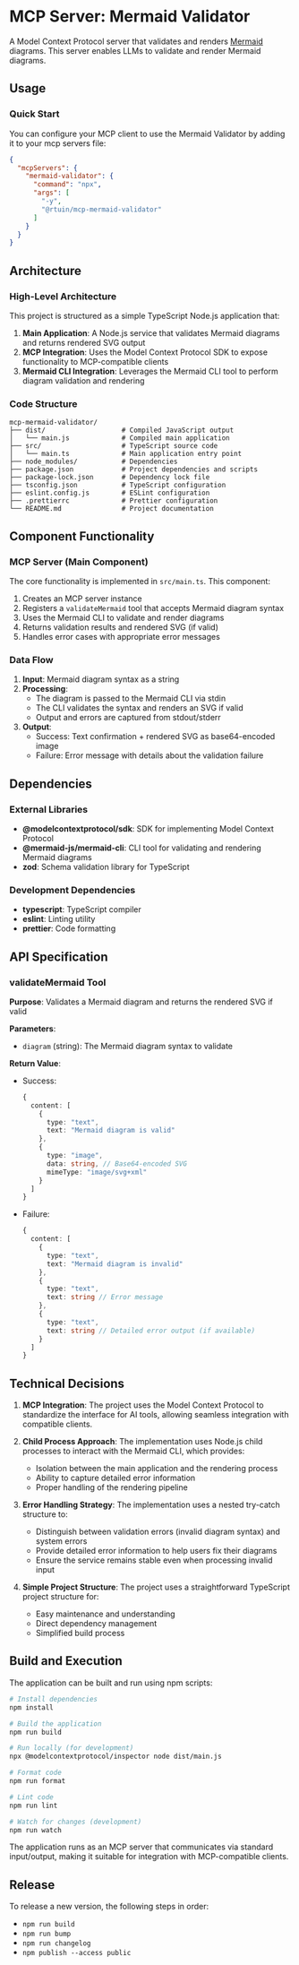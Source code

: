 # MCP Server: Mermaid Validator

A Model Context Protocol server that validates and renders [Mermaid](https://mermaid.js.org/) diagrams. This server enables LLMs to validate and render Mermaid diagrams.

## Usage

### Quick Start

You can configure your MCP client to use the Mermaid Validator by adding it to your mcp servers file:

```json
{
  "mcpServers": {
    "mermaid-validator": {
      "command": "npx",
      "args": [
        "-y",
        "@rtuin/mcp-mermaid-validator"
      ]
    }
  }
}
```

## Architecture

### High-Level Architecture

This project is structured as a simple TypeScript Node.js application that:

1. **Main Application**: A Node.js service that validates Mermaid diagrams and returns rendered SVG output
2. **MCP Integration**: Uses the Model Context Protocol SDK to expose functionality to MCP-compatible clients
3. **Mermaid CLI Integration**: Leverages the Mermaid CLI tool to perform diagram validation and rendering

### Code Structure

```
mcp-mermaid-validator/
├── dist/                   # Compiled JavaScript output
│   └── main.js             # Compiled main application
├── src/                    # TypeScript source code
│   └── main.ts             # Main application entry point
├── node_modules/           # Dependencies
├── package.json            # Project dependencies and scripts
├── package-lock.json       # Dependency lock file
├── tsconfig.json           # TypeScript configuration
├── eslint.config.js        # ESLint configuration
├── .prettierrc             # Prettier configuration
└── README.md               # Project documentation
```

## Component Functionality

### MCP Server (Main Component)

The core functionality is implemented in `src/main.ts`. This component:

1. Creates an MCP server instance
2. Registers a `validateMermaid` tool that accepts Mermaid diagram syntax
3. Uses the Mermaid CLI to validate and render diagrams
4. Returns validation results and rendered SVG (if valid)
5. Handles error cases with appropriate error messages

### Data Flow

1. **Input**: Mermaid diagram syntax as a string
2. **Processing**:
   - The diagram is passed to the Mermaid CLI via stdin
   - The CLI validates the syntax and renders an SVG if valid
   - Output and errors are captured from stdout/stderr
3. **Output**:
   - Success: Text confirmation + rendered SVG as base64-encoded image
   - Failure: Error message with details about the validation failure

## Dependencies

### External Libraries

- **@modelcontextprotocol/sdk**: SDK for implementing Model Context Protocol
- **@mermaid-js/mermaid-cli**: CLI tool for validating and rendering Mermaid diagrams
- **zod**: Schema validation library for TypeScript

### Development Dependencies

- **typescript**: TypeScript compiler
- **eslint**: Linting utility
- **prettier**: Code formatting

## API Specification

### validateMermaid Tool

**Purpose**: Validates a Mermaid diagram and returns the rendered SVG if valid

**Parameters**:
- `diagram` (string): The Mermaid diagram syntax to validate

**Return Value**:
- Success:
  ```typescript
  {
    content: [
      { 
        type: "text", 
        text: "Mermaid diagram is valid" 
      },
      {
        type: "image", 
        data: string, // Base64-encoded SVG
        mimeType: "image/svg+xml"
      }
    ]
  }
  ```
- Failure:
  ```typescript
  {
    content: [
      { 
        type: "text", 
        text: "Mermaid diagram is invalid" 
      },
      {
        type: "text",
        text: string // Error message
      },
      {
        type: "text",
        text: string // Detailed error output (if available)
      }
    ]
  }
  ```

## Technical Decisions

1. **MCP Integration**: The project uses the Model Context Protocol to standardize the interface for AI tools, allowing seamless integration with compatible clients.

2. **Child Process Approach**: The implementation uses Node.js child processes to interact with the Mermaid CLI, which provides:
   - Isolation between the main application and the rendering process
   - Ability to capture detailed error information
   - Proper handling of the rendering pipeline

3. **Error Handling Strategy**: The implementation uses a nested try-catch structure to:
   - Distinguish between validation errors (invalid diagram syntax) and system errors
   - Provide detailed error information to help users fix their diagrams
   - Ensure the service remains stable even when processing invalid input

4. **Simple Project Structure**: The project uses a straightforward TypeScript project structure for:
   - Easy maintenance and understanding
   - Direct dependency management
   - Simplified build process

## Build and Execution

The application can be built and run using npm scripts:

```bash
# Install dependencies
npm install

# Build the application
npm run build

# Run locally (for development)
npx @modelcontextprotocol/inspector node dist/main.js

# Format code
npm run format

# Lint code
npm run lint

# Watch for changes (development)
npm run watch
```

The application runs as an MCP server that communicates via standard input/output, making it suitable for integration with MCP-compatible clients.

## Release

To release a new version, the following steps in order:

- `npm run build`
- `npm run bump`
- `npm run changelog`
- `npm publish --access public`